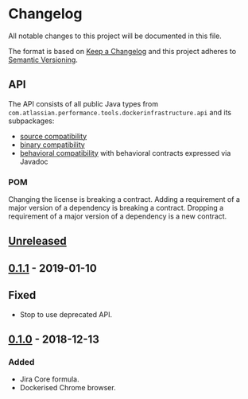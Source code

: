 # Changelog
All notable changes to this project will be documented in this file.

The format is based on [Keep a Changelog](http://keepachangelog.com/en/1.0.0/)
and this project adheres to [Semantic Versioning](http://semver.org/spec/v2.0.0.html).

## API
The API consists of all public Java types from `com.atlassian.performance.tools.dockerinfrastructure.api` and its subpackages:

  * [source compatibility]
  * [binary compatibility]
  * [behavioral compatibility] with behavioral contracts expressed via Javadoc

[source compatibility]: http://cr.openjdk.java.net/~darcy/OpenJdkDevGuide/OpenJdkDevelopersGuide.v0.777.html#source_compatibility
[binary compatibility]: http://cr.openjdk.java.net/~darcy/OpenJdkDevGuide/OpenJdkDevelopersGuide.v0.777.html#binary_compatibility
[behavioral compatibility]: http://cr.openjdk.java.net/~darcy/OpenJdkDevGuide/OpenJdkDevelopersGuide.v0.777.html#behavioral_compatibility

### POM
Changing the license is breaking a contract.
Adding a requirement of a major version of a dependency is breaking a contract.
Dropping a requirement of a major version of a dependency is a new contract.

## [Unreleased]
[Unreleased]: https://bitbucket.org/atlassian/docker-infrastructure/branches/compare/master%0Drelease-0.1.1

## [0.1.1] - 2019-01-10
[0.1.1]: https://bitbucket.org/atlassian/docker-infrastructure/branches/compare/release-0.1.1%0Drelease-0.1.0

## Fixed
- Stop to use deprecated API.

## [0.1.0] - 2018-12-13
[0.1.0]: https://bitbucket.org/atlassian/virtual-users/branches/compare/release-0.1.0%0Dinitial-commit

### Added
- Jira Core formula.
- Dockerised Chrome browser.
